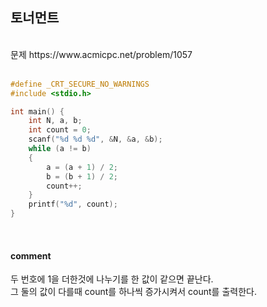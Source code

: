 ## 토너먼트
<br>
문제 https://www.acmicpc.net/problem/1057
<br>
<br>

```C
#define _CRT_SECURE_NO_WARNINGS
#include <stdio.h>

int main() {
    int N, a, b;
    int count = 0;
    scanf("%d %d %d", &N, &a, &b);
    while (a != b)
    {
        a = (a + 1) / 2;
        b = (b + 1) / 2;
        count++;
    }
    printf("%d", count);
}
```
<br>

#### comment
두 번호에 1을 더한것에 나누기를 한 값이 같으면 끝난다.<br>
그 둘의 값이 다를때 count를 하나씩 증가시켜서 count를 출력한다.<br>

<br>
